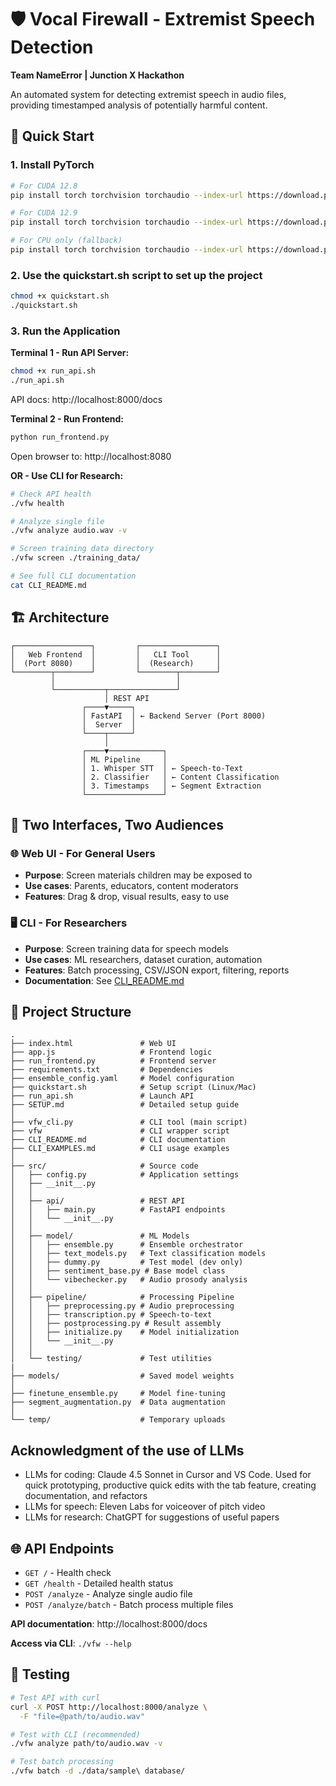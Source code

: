 # 🛡️ Vocal Firewall - Extremist Speech Detection

**Team NameError | Junction X Hackathon**

An automated system for detecting extremist speech in audio files, providing timestamped analysis of potentially harmful content.

## 🚀 Quick Start
### 1. Install PyTorch
```bash
# For CUDA 12.8
pip install torch torchvision torchaudio --index-url https://download.pytorch.org/whl/cu128

# For CUDA 12.9
pip install torch torchvision torchaudio --index-url https://download.pytorch.org/whl/cu129

# For CPU only (fallback)
pip install torch torchvision torchaudio --index-url https://download.pytorch.org/whl/cpu
```

### 2. Use the quickstart.sh script to set up the project
```bash
chmod +x quickstart.sh
./quickstart.sh
```

### 3. Run the Application

**Terminal 1 - Run API Server:**
```bash
chmod +x run_api.sh
./run_api.sh
```
API docs: http://localhost:8000/docs

**Terminal 2 - Run Frontend:**
```bash
python run_frontend.py
```
Open browser to: http://localhost:8080

**OR - Use CLI for Research:**
```bash
# Check API health
./vfw health

# Analyze single file
./vfw analyze audio.wav -v

# Screen training data directory
./vfw screen ./training_data/

# See full CLI documentation
cat CLI_README.md
```

## 🏗️ Architecture

```
┌─────────────────┐         ┌─────────────────┐
│   Web Frontend  │         │   CLI Tool      │
│  (Port 8080)    │         │  (Research)     │
└────────┬────────┘         └────────┬────────┘
         │                           │
         └───────────┬───────────────┘
                     │ REST API
                ┌────▼─────┐
                │ FastAPI  │ ← Backend Server (Port 8000)
                │  Server  │
                └────┬─────┘
                     │
                ┌────▼────────────┐
                │ ML Pipeline     │
                │ 1. Whisper STT  │ ← Speech-to-Text
                │ 2. Classifier   │ ← Content Classification
                │ 3. Timestamps   │ ← Segment Extraction
                └─────────────────┘
```

## 🎯 Two Interfaces, Two Audiences

### 🌐 Web UI - For General Users
- **Purpose**: Screen materials children may be exposed to
- **Use cases**: Parents, educators, content moderators
- **Features**: Drag & drop, visual results, easy to use

### 🖥️ CLI - For Researchers
- **Purpose**: Screen training data for speech models
- **Use cases**: ML researchers, dataset curation, automation
- **Features**: Batch processing, CSV/JSON export, filtering, reports
- **Documentation**: See [CLI_README.md](CLI_README.md)

## 📂 Project Structure

```
.
├── index.html               # Web UI
├── app.js                   # Frontend logic
├── run_frontend.py          # Frontend server
├── requirements.txt         # Dependencies
├── ensemble_config.yaml     # Model configuration
├── quickstart.sh            # Setup script (Linux/Mac)
├── run_api.sh               # Launch API
├── SETUP.md                 # Detailed setup guide
│
├── vfw_cli.py               # CLI tool (main script)
├── vfw                      # CLI wrapper script
├── CLI_README.md            # CLI documentation
├── CLI_EXAMPLES.md          # CLI usage examples
│
├── src/                     # Source code
│   ├── config.py            # Application settings
│   ├── __init__.py
│   │
│   ├── api/                 # REST API
│   │   ├── main.py          # FastAPI endpoints
│   │   └── __init__.py
│   │
│   ├── model/               # ML Models
│   │   ├── ensemble.py      # Ensemble orchestrator
│   │   ├── text_models.py   # Text classification models
│   │   ├── dummy.py         # Test model (dev only)
│   │   ├── sentiment_base.py # Base model class
│   │   └── vibechecker.py   # Audio prosody analysis
│   │
│   ├── pipeline/            # Processing Pipeline
│   │   ├── preprocessing.py # Audio preprocessing
│   │   ├── transcription.py # Speech-to-text
│   │   ├── postprocessing.py # Result assembly
│   │   ├── initialize.py    # Model initialization
│   │   └── __init__.py
│   │
│   └── testing/             # Test utilities
|
├── models/                  # Saved model weights
│
├── finetune_ensemble.py     # Model fine-tuning
├── segment_augmentation.py  # Data augmentation
│
└── temp/                    # Temporary uploads
```

## Acknowledgment of the use of LLMs
- LLMs for coding: Claude 4.5 Sonnet in Cursor and VS Code. Used for quick prototyping, productive quick edits with the tab feature, creating documentation, and refactors
- LLMs for speech: Eleven Labs for voiceover of pitch video
- LLMs for research: ChatGPT for suggestions of useful papers

## 🌐 API Endpoints

- `GET /` - Health check
- `GET /health` - Detailed health status
- `POST /analyze` - Analyze single audio file
- `POST /analyze/batch` - Batch process multiple files

**API documentation**: http://localhost:8000/docs

**Access via CLI**: `./vfw --help`

## 🧪 Testing

```bash
# Test API with curl
curl -X POST http://localhost:8000/analyze \
  -F "file=@path/to/audio.wav"

# Test with CLI (recommended)
./vfw analyze path/to/audio.wav -v

# Test batch processing
./vfw batch -d ./data/sample\ database/
```
